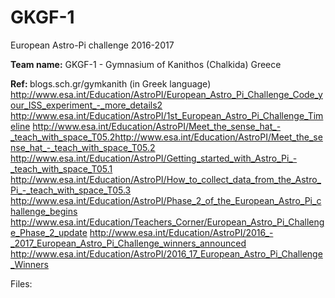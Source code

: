 # GKGF-1

European Astro-Pi challenge 2016-2017

<b>Team name:</b> GKGF-1 - Gymnasium of Kanithos (Chalkida) Greece

<b>Ref:  </b>
blogs.sch.gr/gymkanith (in Greek language) <br>
http://www.esa.int/Education/AstroPI/European_Astro_Pi_Challenge_Code_your_ISS_experiment_-_more_details2
http://www.esa.int/Education/AstroPI/1st_European_Astro_Pi_Challenge_Timeline
http://www.esa.int/Education/AstroPI/Meet_the_sense_hat_-_teach_with_space_T05.2http://www.esa.int/Education/AstroPI/Meet_the_sense_hat_-_teach_with_space_T05.2
http://www.esa.int/Education/AstroPI/Getting_started_with_Astro_Pi_-_teach_with_space_T05.1
http://www.esa.int/Education/AstroPI/How_to_collect_data_from_the_Astro_Pi_-_teach_with_space_T05.3
http://www.esa.int/Education/AstroPI/Phase_2_of_the_European_Astro_Pi_challenge_begins
http://www.esa.int/Education/Teachers_Corner/European_Astro_Pi_Challenge_Phase_2_update
http://www.esa.int/Education/AstroPI/2016_-_2017_European_Astro_Pi_Challenge_winners_announced
http://www.esa.int/Education/AstroPI/2016_17_European_Astro_Pi_Challenge_Winners


Files: 
  
  
